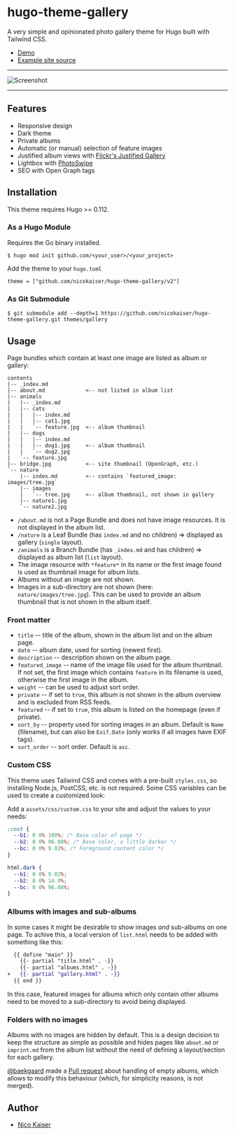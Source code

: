 # hugo-theme-gallery

A very simple and opinionated photo gallery theme for Hugo built with Tailwind CSS.

- [Demo](https://hugo-gallery-example.netlify.com)
- [Example site source](exampleSite)

---

![Screenshot](https://github.com/nicokaiser/hugo-theme-gallery/raw/main/images/screenshot.jpg)

---

## Features

- Responsive design
- Dark theme
- Private albums
- Automatic (or manual) selection of feature images
- Justified album views with [Flickr's Justified Gallery](https://github.com/nk-o/flickr-justified-gallery)
- Lightbox with [PhotoSwipe](https://photoswipe.com/)
- SEO with Open Graph tags

## Installation

This theme requires Hugo >= 0.112.

### As a Hugo Module

Requires the Go binary installed.

```
$ hugo mod init github.com/<your_user>/<your_project>
```

Add the theme to your `hugo.toml`

```
theme = ["github.com/nicokaiser/hugo-theme-gallery/v2"]
```

### As Git Submodule

```
$ git submodule add --depth=1 https://github.com/nicokaiser/hugo-theme-gallery.git themes/gallery
```

## Usage

Page bundles which contain at least one image are listed as album or gallery:

```
contents
|-- _index.md
|-- about.md             <-- not listed in album list
|-- animals
|   |-- _index.md
|   |-- cats
|   |   |-- index.md
|   |   |-- cat1.jpg
|   |   `-- feature.jpg  <-- album thumbnail
|   |-- dogs
|   |   |-- index.md
|   |   |-- dog1.jpg     <-- album thumbnail
|   |   `-- dog2.jpg
|   `-- feature.jpg
|-- bridge.jpg           <-- site thumbnail (OpenGraph, etc.)
`-- nature
    |-- index.md         <-- contains `featured_image: images/tree.jpg`
    |-- images
    |   `-- tree.jpg     <-- album thumbnail, not shown in gallery
    |-- nature1.jpg
    `-- nature2.jpg
```

- `/about.md` is not a Page Bundle and does not have image resources. It is not displayed in the album list.
- `/nature` is a Leaf Bundle (has `index.md` and no children) => displayed as gallery (`single` layout).
- `/animals` is a Branch Bundle (has `_index.md` and has children) => displayed as album list (`list` layout).
- The image resource with `*feature*` in its name or the first image found is used as thumbnail image for album lists.
- Albums without an image are not shown.
- Images in a sub-directory are not shown (here: `nature/images/tree.jpg`). This can be used to provide an album thumbnail that is not shown in the album itself.

### Front matter

- `title` -- title of the album, shown in the album list and on the album page.
- `date` -- album date, used for sorting (newest first).
- `description` -- description shown on the album page.
- `featured_image` -- name of the image file used for the album thumbnail. If not set, the first image which contains `feature` in its filename is used, otherwise the first image in the album.
- `weight` -- can be used to adjust sort order.
- `private` -- if set to `true`, this album is not shown in the album overview and is excluded from RSS feeds.
- `featured` -- if set to `true`, this album is listed on the homepage (even if private).
- `sort_by` -- property used for sorting images in an album. Default is `Name` (filename), but can also be `Exif.Date` (only works if all images have EXIF tags).
- `sort_order` -- sort order. Default is `asc`.

### Custom CSS

This theme uses Tailwind CSS and comes with a pre-built `styles.css`, so installing Node.js, PostCSS, etc. is not required. Some CSS variables can be used to create a customized look:

Add a `assets/css/custom.css` to your site and adjust the values to your needs:

```css
:root {
  --b1: 0 0% 100%; /* Base color of page */
  --b2: 0 0% 96.08%; /* Base color, a little darker */
  --bc: 0 0% 9.02%; /* Foreground content color */
}

html.dark {
  --b1: 0 0% 9.02%;
  --b2: 0 0% 14.9%;
  --bc: 0 0% 96.08%;
}
```

### Albums with images and sub-albums

In some cases it might be desirable to show images _and_ sub-albums on one page. To achive this, a local version of `list.html` needs to be added with something like this:

```diff
  {{ define "main" }}
    {{- partial "title.html" . -}}
    {{- partial "albums.html" . -}}
+   {{- partial "gallery.html" . -}}
  {{ end }}
```

In this case, featured images for albums which only contain other albums need to be moved to a sub-directory to avoid being displayed.

### Folders with no images

Albums with no images are hidden by default. This is a design decision to keep the structure as simple as possible and hides pages like `about.md` or `imprint.md` from the album list without the need of defining a layout/section for each gallery.

[@baekgaard](https://github.com/baekgaard) made a [Pull request](https://github.com/nicokaiser/hugo-theme-gallery/pull/14) about handling of empty albums, which allows to modify this behaviour (which, for simplicity reasons, is not merged).

## Author

- [Nico Kaiser](https://kaiser.me/)
